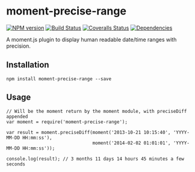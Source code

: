 # moment-precise-range

[![NPM version][npm-image]][npm-url] [![Build Status][travis-image]][travis-url] [![Coveralls Status][coveralls-image]][coveralls-url] [![Dependencies][dependencies-image]][dependencies-url]

A moment.js plugin to display human readable date/time ranges with precision.

## Installation

```
npm install moment-precise-range --save
```

## Usage

```
// Will be the moment return by the moment module, with preciseDiff appended
var moment = require('moment-precise-range');

var result = moment.preciseDiff(moment('2013-10-21 10:15:40', 'YYYY-MM-DD HH:mm:ss'),
                                moment('2014-02-02 01:01:01', 'YYYY-MM-DD HH:mm:ss'));

console.log(result); // 3 months 11 days 14 hours 45 minutes a few seconds
```

[npm-url]: https://npmjs.org/package/moment-precise-range
[npm-image]: http://img.shields.io/npm/v/moment-precise-range.svg

[travis-url]: https://travis-ci.org/mtscout6/moment-precise-range
[travis-image]: https://travis-ci.org/mtscout6/moment-precise-range.svg?branch=master

[coveralls-url]: https://coveralls.io/r/mtscout6/moment-precise-range
[coveralls-image]: https://img.shields.io/coveralls/mtscout6/moment-precise-range.svg?branch=master

[dependencies-url]: https://www.versioneye.com/user/projects/53e3f13ce0a229f1b7000057
[dependencies-image]: https://www.versioneye.com/user/projects/53e3f13ce0a229f1b7000057/badge.svg
